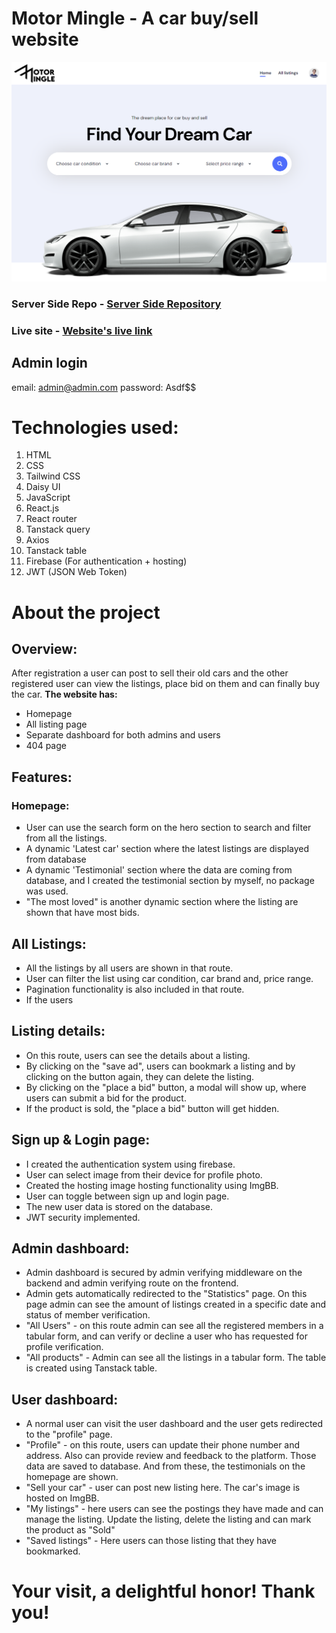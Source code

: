 # Motor Mingle - A car buy/sell website

![Website's hero section](./src/assets/heroSection.png)

### Server Side Repo - [Server Side Repository](https://github.com/nahidul-fahim/motor-mingle-server)
### Live site - [Website's live link](https://motor-mingle.web.app)

## Admin login
email: admin@admin.com
password: Asdf$$


# Technologies used:
 1. HTML
 2. CSS
 3. Tailwind CSS
 4. Daisy UI
 5. JavaScript
 6. React.js
 7. React router
 8. Tanstack query
 9. Axios
 10. Tanstack table
 11. Firebase (For authentication + hosting)
 12. JWT (JSON Web Token)

# About the project

## Overview:
 After registration a user can post to sell their old cars and the other registered user can view the listings, place bid on them and can finally buy the car.
 **The website has:**
 * Homepage
 * All listing page
 * Separate dashboard for both admins and users
 * 404 page 

 ## Features:

 ### Homepage:
  * User can use the search form on the hero section to search and filter from all the listings.
  * A dynamic 'Latest car' section where the latest listings are displayed from database
  * A dynamic 'Testimonial' section where the data are coming from database, and I created the testimonial section by myself, no package was used.
  * "The most loved" is another dynamic section where the listing are shown that have most bids.

  ## All Listings:
  * All the listings by all users are shown in that route.
  * User can filter the list using car condition, car brand and, price range.
  * Pagination functionality is also included in that route.
  * If the users

  ## Listing details:
  * On this route, users can see the details about a listing.
  * By clicking on the "save ad", users can bookmark a listing and by clicking on the button again, they can delete the listing.
  * By clicking on the "place a bid" button, a modal will show up, where users can submit a bid for the product.
  * If the product is sold, the "place a bid" button will get hidden.

  ## Sign up & Login page:
  * I created the authentication system using firebase.
  * User can select image from their device for profile photo.
  * Created the hosting image hosting functionality using ImgBB.
  * User can toggle between sign up and login page.
  * The new user data is stored on the database.
  * JWT security implemented.

  ## Admin dashboard:
  * Admin dashboard is secured by admin verifying middleware on the backend and admin verifying route on the frontend.
  * Admin gets automatically redirected to the "Statistics" page. On this page admin can see the amount of listings created in a specific date and status of member verification.
  * "All Users" - on this route admin can see all the registered members in a tabular form, and can verify or decline a user who has requested for profile verification.
  * "All products" - Admin can see all the listings in a tabular form. The table is created using Tanstack table.

  ## User dashboard:
  * A normal user can visit the user dashboard and the user gets redirected to the "profile" page.
  * "Profile" - on this route, users can update their phone number and address. Also can provide review and feedback to the platform. Those data are saved to database. And from these, the testimonials on the homepage are shown.
  * "Sell your car" - user can post new listing here. The car's image is hosted on ImgBB.
  * "My listings" - here users can see the postings they have made and can manage the listing. Update the listing, delete the listing and can mark the product as "Sold"
  * "Saved listings" - Here users can those listing that they have bookmarked.


# Your visit, a delightful honor! Thank you!